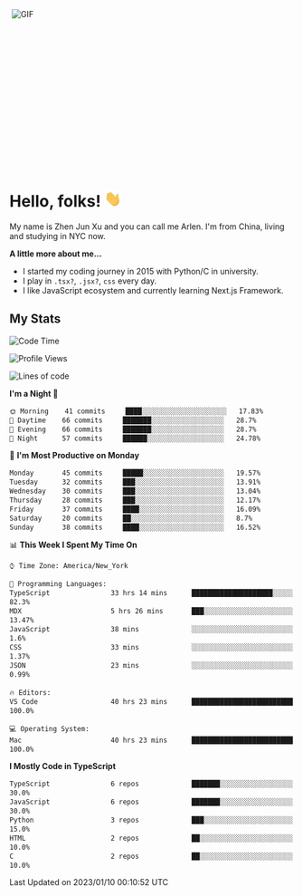 <img align="right" alt="GIF" src="https://media.giphy.com/media/xUA7bdpLxQhsSQdyog/giphy.gif" width="500" height="320" />

# Hello, folks! <img src="https://raw.githubusercontent.com/arlenxuzj/arlenxuzj/master/assets/wave.gif" width="30px">

My name is Zhen Jun Xu and you can call me Arlen. I'm from China, living and studying in NYC now.

**A little more about me...**

 - I started my coding journey in 2015 with Python/C in university.
 - I play in `.tsx?`, `.jsx?`, `css` every day.
 - I like JavaScript ecosystem and currently learning Next.js Framework.

## My Stats

<!--START_SECTION:waka-->
![Code Time](http://img.shields.io/badge/Code%20Time-2%2C872%20hrs%2046%20mins-blue)

![Profile Views](http://img.shields.io/badge/Profile%20Views-0-blue)

![Lines of code](https://img.shields.io/badge/From%20Hello%20World%20I%27ve%20Written-314%20Thousand%20lines%20of%20code-blue)

**I'm a Night 🦉** 

```text
🌞 Morning    41 commits     ████░░░░░░░░░░░░░░░░░░░░░   17.83% 
🌆 Daytime    66 commits     ███████░░░░░░░░░░░░░░░░░░   28.7% 
🌃 Evening    66 commits     ███████░░░░░░░░░░░░░░░░░░   28.7% 
🌙 Night      57 commits     ██████░░░░░░░░░░░░░░░░░░░   24.78%

```
📅 **I'm Most Productive on Monday** 

```text
Monday       45 commits     █████░░░░░░░░░░░░░░░░░░░░   19.57% 
Tuesday      32 commits     ███░░░░░░░░░░░░░░░░░░░░░░   13.91% 
Wednesday    30 commits     ███░░░░░░░░░░░░░░░░░░░░░░   13.04% 
Thursday     28 commits     ███░░░░░░░░░░░░░░░░░░░░░░   12.17% 
Friday       37 commits     ████░░░░░░░░░░░░░░░░░░░░░   16.09% 
Saturday     20 commits     ██░░░░░░░░░░░░░░░░░░░░░░░   8.7% 
Sunday       38 commits     ████░░░░░░░░░░░░░░░░░░░░░   16.52%

```


📊 **This Week I Spent My Time On** 

```text
⌚︎ Time Zone: America/New_York

💬 Programming Languages: 
TypeScript               33 hrs 14 mins      ████████████████████░░░░░   82.3% 
MDX                      5 hrs 26 mins       ███░░░░░░░░░░░░░░░░░░░░░░   13.47% 
JavaScript               38 mins             ░░░░░░░░░░░░░░░░░░░░░░░░░   1.6% 
CSS                      33 mins             ░░░░░░░░░░░░░░░░░░░░░░░░░   1.37% 
JSON                     23 mins             ░░░░░░░░░░░░░░░░░░░░░░░░░   0.99%

🔥 Editors: 
VS Code                  40 hrs 23 mins      █████████████████████████   100.0%

💻 Operating System: 
Mac                      40 hrs 23 mins      █████████████████████████   100.0%

```

**I Mostly Code in TypeScript** 

```text
TypeScript               6 repos             ███████░░░░░░░░░░░░░░░░░░   30.0% 
JavaScript               6 repos             ███████░░░░░░░░░░░░░░░░░░   30.0% 
Python                   3 repos             ███░░░░░░░░░░░░░░░░░░░░░░   15.0% 
HTML                     2 repos             ██░░░░░░░░░░░░░░░░░░░░░░░   10.0% 
C                        2 repos             ██░░░░░░░░░░░░░░░░░░░░░░░   10.0%

```



 Last Updated on 2023/01/10 00:10:52 UTC
<!--END_SECTION:waka-->
